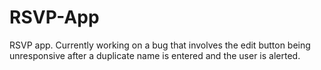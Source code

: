 # RSVP-App

RSVP app. Currently working on a bug that involves the edit button being unresponsive after a duplicate name is entered and the user is alerted. 
